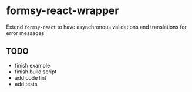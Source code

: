 # formsy-react-wrapper

Extend `formsy-react` to have asynchronous validations and translations for error messages

## TODO
- finish example
- finish build script
- add code lint
- add tests